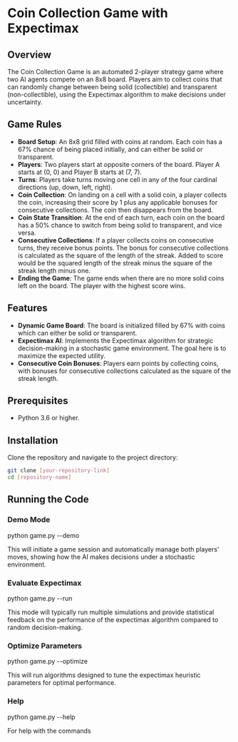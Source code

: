 # Coin Collection Game with Expectimax

## Overview

The Coin Collection Game is an automated 2-player strategy game where two AI agents compete on an 8x8 board. Players aim to collect coins that can randomly change between being solid (collectible) and transparent (non-collectible), using the Expectimax algorithm to make decisions under uncertainty.

## Game Rules

- **Board Setup**: An 8x8 grid filled with coins at random. Each coin has a 67% chance of being placed initially, and can either be solid or transparent.
- **Players**: Two players start at opposite corners of the board. Player A starts at (0, 0) and Player B starts at (7, 7).
- **Turns**: Players take turns moving one cell in any of the four cardinal directions (up, down, left, right).
- **Coin Collection**: On landing on a cell with a solid coin, a player collects the coin, increasing their score by 1 plus any applicable bonuses for consecutive collections. The coin then disappears from the board.
- **Coin State Transition**: At the end of each turn, each coin on the board has a 50% chance to switch from being solid to transparent, and vice versa.
- **Consecutive Collections**: If a player collects coins on consecutive turns, they receive bonus points. The bonus for consecutive collections is calculated as the square of the length of the streak. Added to score would be the squared length of the streak minus the square of the streak length minus one.
- **Ending the Game**: The game ends when there are no more solid coins left on the board. The player with the highest score wins.

## Features

- **Dynamic Game Board**: The board is initialized filled by 67% with coins which can either be solid or transparent.
- **Expectimax AI**: Implements the Expectimax algorithm for strategic decision-making in a stochastic game environment. The goal here is to maximize the expected utility.
- **Consecutive Coin Bonuses**: Players earn points by collecting coins, with bonuses for consecutive collections calculated as the square of the streak length.

## Prerequisites

- Python 3.6 or higher.

## Installation

Clone the repository and navigate to the project directory:

```bash
git clone [your-repository-link]
cd [repository-name]
```

## Running the Code

### Demo Mode

python game.py --demo

This will initiate a game session and automatically manage both players' moves, showing how the AI makes decisions under a stochastic environment.

### Evaluate Expectimax

python game.py --run

This mode will typically run multiple simulations and provide statistical feedback on the performance of the expectimax algorithm compared to random decision-making.

### Optimize Parameters

python game.py --optimize

This will run algorithms designed to tune the expectimax heuristic parameters for optimal performance.

### Help

python game.py --help

For help with the commands
